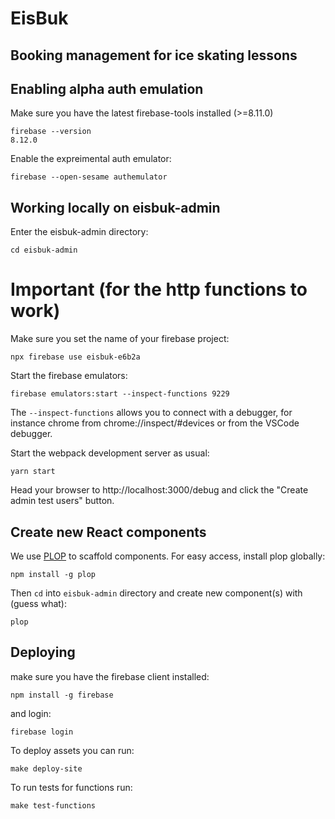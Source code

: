# EisBuk

## Booking management for ice skating lessons

## Enabling alpha auth emulation

Make sure you have the latest firebase-tools installed (>=8.11.0)

    firebase --version
    8.12.0

Enable the expreimental auth emulator:

    firebase --open-sesame authemulator

## Working locally on eisbuk-admin

Enter the eisbuk-admin directory:

    cd eisbuk-admin

# Important (for the http functions to work)

Make sure you set the name of your firebase project:

    npx firebase use eisbuk-e6b2a

Start the firebase emulators:

    firebase emulators:start --inspect-functions 9229

The `--inspect-functions` allows you to connect with a debugger, for instance chrome from chrome://inspect/#devices or from the VSCode debugger.

Start the webpack development server as usual:

    yarn start

Head your browser to http://localhost:3000/debug and click the "Create admin test users" button.

## Create new React components

We use [PLOP](https://plopjs.com/) to scaffold components.
For easy access, install plop globally:

    npm install -g plop

Then `cd` into `eisbuk-admin` directory and create new component(s) with (guess what):

    plop

## Deploying

make sure you have the firebase client installed:

    npm install -g firebase

and login:

    firebase login

To deploy assets you can run:

    make deploy-site

To run tests for functions run:

    make test-functions
